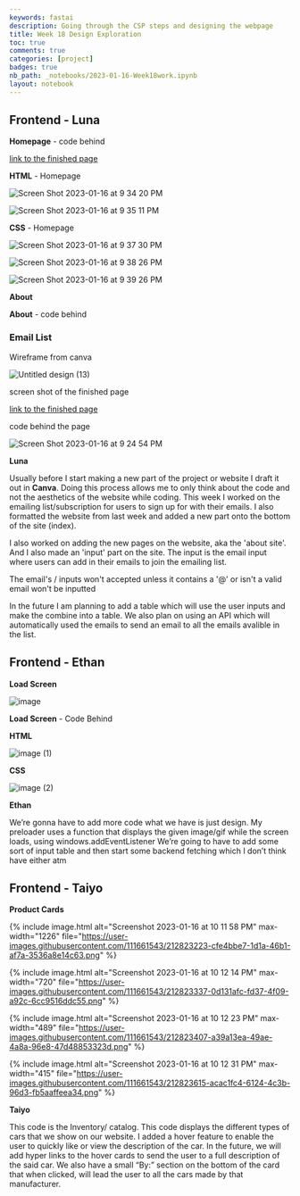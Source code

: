 ```yaml
---
keywords: fastai
description: Going through the CSP steps and designing the webpage
title: Week 18 Design Exploration
toc: true
comments: true
categories: [project]
badges: true
nb_path: _notebooks/2023-01-16-Week18work.ipynb
layout: notebook
---
```


<!--
#################################################
### THIS FILE WAS AUTOGENERATED! DO NOT EDIT! ###
#################################################
# file to edit: _notebooks/2023-01-16-Week18work.ipynb
-->

<div class="container" id="notebook-container">
        
<div class="cell border-box-sizing text_cell rendered"><div class="inner_cell">
<div class="text_cell_render border-box-sizing rendered_html">
<h2 id="Frontend---Luna">Frontend - Luna<a class="anchor-link" href="#Frontend---Luna"> </a></h2>
</div>
</div>
</div>
<div class="cell border-box-sizing text_cell rendered"><div class="inner_cell">
<div class="text_cell_render border-box-sizing rendered_html">
<p><strong>Homepage</strong> - code behind</p>

</div>
</div>
</div>
<div class="cell border-box-sizing text_cell rendered"><div class="inner_cell">
<div class="text_cell_render border-box-sizing rendered_html">
<p><a href="https://www.canva.com/design/DAFX31wwPLo/By1UUnk1l13SULdUuwhoTw/view?utm_content=DAFX31wwPLo&amp;utm_campaign=designshare&amp;utm_medium=link2&amp;utm_source=sharebutton">link to the finished page</a></p>

</div>
</div>
</div>
<div class="cell border-box-sizing text_cell rendered"><div class="inner_cell">
<div class="text_cell_render border-box-sizing rendered_html">
<p><strong>HTML</strong> - Homepage</p>

</div>
</div>
</div>
<div class="cell border-box-sizing text_cell rendered"><div class="inner_cell">
<div class="text_cell_render border-box-sizing rendered_html">
<p><img src="https://user-images.githubusercontent.com/111661543/212817984-b7cbff24-07f7-4753-bdb5-1ea4c7b4c012.png" alt="Screen Shot 2023-01-16 at 9 34 20 PM"></p>

</div>
</div>
</div>
<div class="cell border-box-sizing text_cell rendered"><div class="inner_cell">
<div class="text_cell_render border-box-sizing rendered_html">
<p><img src="https://user-images.githubusercontent.com/111661543/212818100-217da0cd-6ea7-4846-9610-6b673e7952bc.png" alt="Screen Shot 2023-01-16 at 9 35 11 PM"></p>

</div>
</div>
</div>
<div class="cell border-box-sizing text_cell rendered"><div class="inner_cell">
<div class="text_cell_render border-box-sizing rendered_html">
<p><strong>CSS</strong> - Homepage</p>

</div>
</div>
</div>
<div class="cell border-box-sizing text_cell rendered"><div class="inner_cell">
<div class="text_cell_render border-box-sizing rendered_html">
<p><img src="https://user-images.githubusercontent.com/111661543/212818374-7fc41f5b-9af5-4a48-8ce4-4d6d785a469d.png" alt="Screen Shot 2023-01-16 at 9 37 30 PM"></p>

</div>
</div>
</div>
<div class="cell border-box-sizing text_cell rendered"><div class="inner_cell">
<div class="text_cell_render border-box-sizing rendered_html">
<p><img src="https://user-images.githubusercontent.com/111661543/212818494-a754dc66-e616-4a4a-89c4-444b43b7f3b8.png" alt="Screen Shot 2023-01-16 at 9 38 26 PM"></p>

</div>
</div>
</div>
<div class="cell border-box-sizing text_cell rendered"><div class="inner_cell">
<div class="text_cell_render border-box-sizing rendered_html">
<p><img src="https://user-images.githubusercontent.com/111661543/212818870-06f8ad54-8f9c-4a5b-a42d-b429e342a878.png" alt="Screen Shot 2023-01-16 at 9 39 26 PM"></p>

</div>
</div>
</div>
<div class="cell border-box-sizing text_cell rendered"><div class="inner_cell">
<div class="text_cell_render border-box-sizing rendered_html">
<p><strong>About</strong></p>

</div>
</div>
</div>
<div class="cell border-box-sizing text_cell rendered"><div class="inner_cell">
<div class="text_cell_render border-box-sizing rendered_html">
<p><strong>About</strong> - code behind</p>

</div>
</div>
</div>
<div class="cell border-box-sizing text_cell rendered"><div class="inner_cell">
<div class="text_cell_render border-box-sizing rendered_html">
<h3 id="Email-List">Email List<a class="anchor-link" href="#Email-List"> </a></h3>
</div>
</div>
</div>
<div class="cell border-box-sizing text_cell rendered"><div class="inner_cell">
<div class="text_cell_render border-box-sizing rendered_html">
<p>Wireframe from canva</p>

</div>
</div>
</div>
<div class="cell border-box-sizing text_cell rendered"><div class="inner_cell">
<div class="text_cell_render border-box-sizing rendered_html">
<p><img src="https://user-images.githubusercontent.com/111661543/212804063-e784c117-f3f6-4f4a-8a02-2066cb46c5f7.png" alt="Untitled design (13)"></p>

</div>
</div>
</div>
<div class="cell border-box-sizing text_cell rendered"><div class="inner_cell">
<div class="text_cell_render border-box-sizing rendered_html">
<p>screen shot of the finished page</p>

</div>
</div>
</div>
<div class="cell border-box-sizing text_cell rendered"><div class="inner_cell">
<div class="text_cell_render border-box-sizing rendered_html">
<p><a href="https://www.canva.com/design/DAFX31wwPLo/By1UUnk1l13SULdUuwhoTw/view?utm_content=DAFX31wwPLo&amp;utm_campaign=designshare&amp;utm_medium=link2&amp;utm_source=sharebutton">link to the finished page</a></p>

</div>
</div>
</div>
<div class="cell border-box-sizing text_cell rendered"><div class="inner_cell">
<div class="text_cell_render border-box-sizing rendered_html">
<p>code behind the page</p>

</div>
</div>
</div>
<div class="cell border-box-sizing text_cell rendered"><div class="inner_cell">
<div class="text_cell_render border-box-sizing rendered_html">
<p><img src="https://user-images.githubusercontent.com/111661543/212816845-f94d951b-7843-48b7-9f1e-1f9fac5a8538.png" alt="Screen Shot 2023-01-16 at 9 24 54 PM"></p>

</div>
</div>
</div>
<div class="cell border-box-sizing text_cell rendered"><div class="inner_cell">
<div class="text_cell_render border-box-sizing rendered_html">
<p><strong>Luna</strong></p>

</div>
</div>
</div>
<div class="cell border-box-sizing text_cell rendered"><div class="inner_cell">
<div class="text_cell_render border-box-sizing rendered_html">
<p>Usually before I start making a new part of the project or website I draft it out in <strong>Canva</strong>. Doing this process allows me to only think about the code and not the aesthetics of the website while coding. This week I worked on the emailing list/subscription for users to sign up for with their emails. I also formatted the website from last week and added a new part onto the bottom of the site (index).</p>

</div>
</div>
</div>
<div class="cell border-box-sizing text_cell rendered"><div class="inner_cell">
<div class="text_cell_render border-box-sizing rendered_html">
<p>I also worked on adding the new pages on the website, aka the 'about site'. And I also made an 'input' part on the site. The input is the email input where users can add in their emails to join the emailing list.</p>

</div>
</div>
</div>
<div class="cell border-box-sizing text_cell rendered"><div class="inner_cell">
<div class="text_cell_render border-box-sizing rendered_html">
<p>The email's / inputs won't accepted unless it contains a '@' or isn't a valid email won't be inputted</p>

</div>
</div>
</div>
<div class="cell border-box-sizing text_cell rendered"><div class="inner_cell">
<div class="text_cell_render border-box-sizing rendered_html">
<p>In the future I am planning to add a table which will use the user inputs and make the combine into a table. We also plan on using an API which will automatically used the emails to send an email to all the emails avalible in the list.</p>

</div>
</div>
</div>
<div class="cell border-box-sizing text_cell rendered"><div class="inner_cell">
<div class="text_cell_render border-box-sizing rendered_html">
<h2 id="Frontend---Ethan">Frontend - Ethan<a class="anchor-link" href="#Frontend---Ethan"> </a></h2>
</div>
</div>
</div>
<div class="cell border-box-sizing text_cell rendered"><div class="inner_cell">
<div class="text_cell_render border-box-sizing rendered_html">
<p><strong>Load Screen</strong></p>

</div>
</div>
</div>
<div class="cell border-box-sizing text_cell rendered"><div class="inner_cell">
<div class="text_cell_render border-box-sizing rendered_html">
<p><img src="https://user-images.githubusercontent.com/111661543/212822584-000b38e9-d77f-4d12-9ec6-d5d020df6ec9.png" alt="image"></p>

</div>
</div>
</div>
<div class="cell border-box-sizing text_cell rendered"><div class="inner_cell">
<div class="text_cell_render border-box-sizing rendered_html">
<p><strong>Load Screen</strong> - Code Behind</p>

</div>
</div>
</div>
<div class="cell border-box-sizing text_cell rendered"><div class="inner_cell">
<div class="text_cell_render border-box-sizing rendered_html">
<p><strong>HTML</strong></p>

</div>
</div>
</div>
<div class="cell border-box-sizing text_cell rendered"><div class="inner_cell">
<div class="text_cell_render border-box-sizing rendered_html">
<p><img src="https://user-images.githubusercontent.com/111661543/212822676-0aa7f6f5-8223-4ef8-bb50-f48f0d8584ae.png" alt="image (1)"></p>

</div>
</div>
</div>
<div class="cell border-box-sizing text_cell rendered"><div class="inner_cell">
<div class="text_cell_render border-box-sizing rendered_html">
<p><strong>CSS</strong></p>

</div>
</div>
</div>
<div class="cell border-box-sizing text_cell rendered"><div class="inner_cell">
<div class="text_cell_render border-box-sizing rendered_html">
<p><img src="https://user-images.githubusercontent.com/111661543/212822742-c97af156-e40f-4c0c-b739-bf183db3d86c.png" alt="image (2)"></p>

</div>
</div>
</div>
<div class="cell border-box-sizing text_cell rendered"><div class="inner_cell">
<div class="text_cell_render border-box-sizing rendered_html">
<p><strong>Ethan</strong></p>

</div>
</div>
</div>
<div class="cell border-box-sizing text_cell rendered"><div class="inner_cell">
<div class="text_cell_render border-box-sizing rendered_html">
<p>We’re gonna have to add more code what we have is just design. My preloader uses a function that displays the given image/gif while the screen loads, using windows.addEventListener 
We’re going to have to add some sort of input table and then start some backend fetching which I don’t think have either atm</p>

</div>
</div>
</div>
<div class="cell border-box-sizing text_cell rendered"><div class="inner_cell">
<div class="text_cell_render border-box-sizing rendered_html">
<h2 id="Frontend---Taiyo">Frontend - Taiyo<a class="anchor-link" href="#Frontend---Taiyo"> </a></h2>
</div>
</div>
</div>
<div class="cell border-box-sizing text_cell rendered"><div class="inner_cell">
<div class="text_cell_render border-box-sizing rendered_html">
<p><strong>Product Cards</strong></p>

</div>
</div>
</div>
<div class="cell border-box-sizing text_cell rendered"><div class="inner_cell">
<div class="text_cell_render border-box-sizing rendered_html">
<p>{% include image.html alt="Screenshot 2023-01-16 at 10 11 58 PM" max-width="1226" file="<a href="https://user-images.githubusercontent.com/111661543/212823223-cfe4bbe7-1d1a-46b1-af7a-3536a8e14c63.png">https://user-images.githubusercontent.com/111661543/212823223-cfe4bbe7-1d1a-46b1-af7a-3536a8e14c63.png</a>" %}</p>

</div>
</div>
</div>
<div class="cell border-box-sizing text_cell rendered"><div class="inner_cell">
<div class="text_cell_render border-box-sizing rendered_html">
<p>{% include image.html alt="Screenshot 2023-01-16 at 10 12 14 PM" max-width="720" file="<a href="https://user-images.githubusercontent.com/111661543/212823337-0d131afc-fd37-4f09-a92c-6cc9516ddc55.png">https://user-images.githubusercontent.com/111661543/212823337-0d131afc-fd37-4f09-a92c-6cc9516ddc55.png</a>" %}</p>

</div>
</div>
</div>
<div class="cell border-box-sizing text_cell rendered"><div class="inner_cell">
<div class="text_cell_render border-box-sizing rendered_html">
<p>{% include image.html alt="Screenshot 2023-01-16 at 10 12 23 PM" max-width="489" file="<a href="https://user-images.githubusercontent.com/111661543/212823407-a39a13ea-49ae-4a8a-96e8-47d48853323d.png">https://user-images.githubusercontent.com/111661543/212823407-a39a13ea-49ae-4a8a-96e8-47d48853323d.png</a>" %}</p>

</div>
</div>
</div>
<div class="cell border-box-sizing text_cell rendered"><div class="inner_cell">
<div class="text_cell_render border-box-sizing rendered_html">
<p>{% include image.html alt="Screenshot 2023-01-16 at 10 12 31 PM" max-width="415" file="<a href="https://user-images.githubusercontent.com/111661543/212823615-acac1fc4-6124-4c3b-96d3-fb5aaffeea34.png">https://user-images.githubusercontent.com/111661543/212823615-acac1fc4-6124-4c3b-96d3-fb5aaffeea34.png</a>" %}</p>

</div>
</div>
</div>
<div class="cell border-box-sizing text_cell rendered"><div class="inner_cell">
<div class="text_cell_render border-box-sizing rendered_html">
<p><strong>Taiyo</strong></p>

</div>
</div>
</div>
<div class="cell border-box-sizing text_cell rendered"><div class="inner_cell">
<div class="text_cell_render border-box-sizing rendered_html">
<p>This code is the Inventory/ catalog. This code displays the different types of cars that we show on our website. I added a hover feature to enable the user to quickly like or view the description of the car. In the future, we will add hyper links to the hover cards to send the user to a full description of the said car. We also have a small “By:” section on the bottom of the card that when clicked, will lead the user to all the cars made by that manufacturer.</p>

</div>
</div>
</div>
</div>
 

